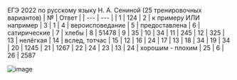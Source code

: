 ЕГЭ 2022 по русскому языку Н. А. Сениной (25 тренировочных вариантов)
| № | Ответ |
| --- | --- |
| 1 | 124
| 2 | к примеру ИЛИ например
| 3 | 1
| 4 | вероисповедание
| 5 | предоставлена
| 6 | сатирические 
| 7 | хлебы
| 8 | 51478
| 9 | 35
| 10 | 34
| 11 | 245
| 12 | 325
| 13 | нелёгкая
| 14 | вслед, тотчас
| 15 | 12
| 16 | 24
| 17 | 13
| 18 | 34
| 19 | 34
| 20 | 1245
| 21 | 1267
| 22 | 24
| 23 | 13
| 24 | хорошим - плохим
| 25 | 6
| 26 | 2587

![image](https://user-images.githubusercontent.com/70198995/161326608-fb843668-69a5-4779-9d64-b0768103b2b9.png)

